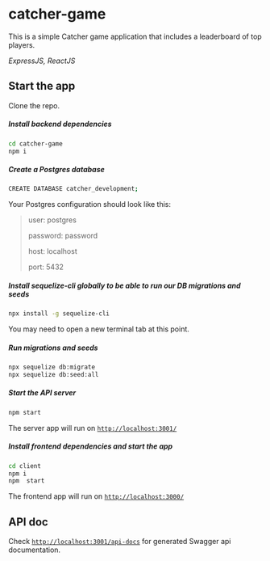 # catcher-game
This is a simple Catcher game application that includes a leaderboard of top players.

*ExpressJS, ReactJS*

## Start the app

Clone the repo.

##### Install backend dependencies

```sh
cd catcher-game
npm i
```
##### Create a Postgres database
```sh
CREATE DATABASE catcher_development;
```
Your Postgres configuration should look like this:

> user: postgres
> 
> password: password
>
> host: localhost
>
> port: 5432

##### Install sequelize-cli globally to be able to run our DB migrations and seeds
```sh
npx install -g sequelize-cli
```
You may need to open a new terminal tab at this point.

##### Run migrations and seeds
```sh
npx sequelize db:migrate
npx sequelize db:seed:all
```

##### Start the API server
```sh
npm start
```
The server app will run on [`http://localhost:3001/`](http://localhost:3001/)

##### Install frontend dependencies and start the app
```sh
cd client
npm i
npm  start
```
The frontend app will run on [`http://localhost:3000/`](http://localhost:3000/)

## API doc

Check [`http://localhost:3001/api-docs`](http://localhost:3001/api-docs) for generated Swagger api documentation.
